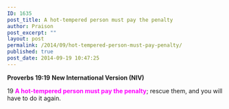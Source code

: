 ```yaml
---
ID: 1635
post_title: A hot-tempered person must pay the penalty
author: Praison
post_excerpt: ""
layout: post
permalink: /2014/09/hot-tempered-person-must-pay-penalty/
published: true
post_date: 2014-09-19 10:47:25
---
```

<strong>Proverbs 19:19</strong>
<strong> New International Version (NIV)</strong>

19 <span style="color: #ff00ff;"><strong>A hot-tempered person must pay the penalty</strong></span>;
rescue them, and you will have to do it again.